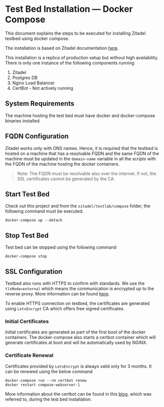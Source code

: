 # Test Bed Installation — Docker Compose

This document explains the steps to be executed for installing Zitadel testbed using docker compose.

The installation is based on Zitadel documentation [here](https://zitadel.com/docs/self-hosting/manage/configure).

This installation is a replica of production setup but without high availability. There is only one instance of
the following components running

1. Zitadel
2. Postgres DB
3. Nginx Load Balancer
4. CertBot - Not actively running

## System Requirements

The machine hosting the test bed must have docker and docker-compose binaries installed.

## FQDN Configuration

Zitadel works only with DNS names. Hence, it is required that the testbed is hosted on a machine that has a resolvable
FQDN and the same FQDN of the machine must be updated in the `domain-name` variable in all the scripts with the FQDN of
the machine hosting the docker containers.

> Note: The FQDN must be resolvable also over the internet. If not, the SSL certificates cannot be generated by the CA.

## Start Test Bed

Check out this project and from the `zitadel/testlab/compose` folder, the following command must be executed.

```shell
docker-compose up --detach
```

## Stop Test Bed

Test bed can be stopped using the following command

```shell
docker-compose stop
```

## SSL Configuration

Testbed also runs with HTTPS to confirm with standards. We use the `tlsMode=external` which means the communication is
encrypted up to the reverse proxy. More information can be
found [here](https://zitadel.com/docs/self-hosting/manage/tls_modes).

To enable HTTPS connection on testbed, the certificates are generated using `LetsEncrypt` CA which offers free signed
certificates.

### Initial Certificates

Initial certificates are generated as part of the first boot of the docker containers. The docker-compose also starts a
certbot container which will generate certificates at boot and will be automatically used by NGINX.

### Certificate Renewal

Certificates provided by `LetsEncrypt` is always valid only for 3 months. It can be renewed using the below command

```shell
docker-compose run --rm certbot renew
docker restart compose-webserver-1
```

More information about the certbot can be found in
this [blog](https://mindsers.blog/post/https-using-nginx-certbot-docker/), which was referred to, during the test bed
installation.